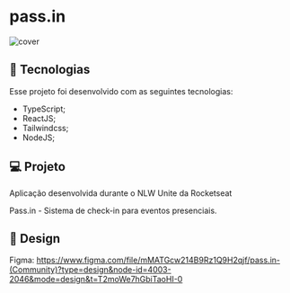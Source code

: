 # pass.in

![cover](https://github.com/XxWexX5/pass.in/assets/37388037/36ba7809-5040-4078-a14a-26d15deb5af3)

## 🚀 Tecnologias

Esse projeto foi desenvolvido com as seguintes tecnologias:
* TypeScript;
* ReactJS;
* Tailwindcss;
* NodeJS;

## 💻 Projeto

Aplicação desenvolvida durante o NLW Unite da Rocketseat

Pass.in - Sistema de check-in para eventos presenciais.

## 🎨 Design

Figma: https://www.figma.com/file/mMATGcw214B9Rz1Q9H2qjf/pass.in-(Community)?type=design&node-id=4003-2046&mode=design&t=T2moWe7hGbiTaoHI-0
